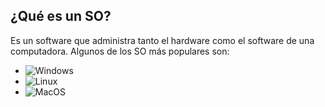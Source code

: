 ## ¿Qué es un SO?
Es un software que administra tanto el hardware como el software de una computadora. Algunos de los SO más populares son:

- ![Windows](SO/Imagenes/windows_logo.png)
- ![Linux](SO/Imagenes/linux.png)
- ![MacOS](SO/Imagenes/macOS.png)

